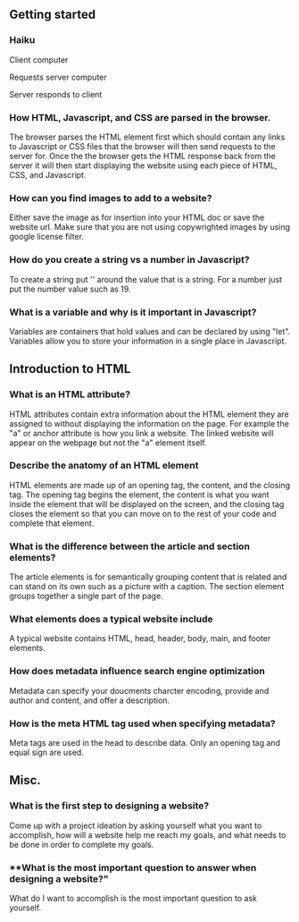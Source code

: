 ## Getting started

### **Haiku**

Client computer

Requests server computer

Server responds to client

### **How HTML, Javascript, and CSS are parsed in the browser.**

The browser parses the HTML element first which should contain any links to Javascript or CSS files that the browser will then send requests to the server for. Once the the browser gets the HTML response back from the server it will then start displaying the website using each piece of HTML, CSS, and Javascript.

### **How can you find images to add to a website?**

Either save the image as for insertion into your HTML doc or save the website url. Make sure that you are not using copywrighted images by using google license filter.

### **How do you create a string vs a number in Javascript?**

To create a string put '' around the value that is a string. For a number just put the number value such as 19.

### **What is a variable and why is it important in Javascript?**

Variables are containers that hold values and can be declared by using "let". Variables allow you to store your information in a single place in Javascript.

## Introduction to HTML

### **What is an HTML attribute?**

HTML attributes contain extra information about the HTML element they are assigned to without displaying the information on the page. For example the "a" or anchor attribute is how you link a website. The linked website will appear on the webpage but not the "a" element itself.

### **Describe the anatomy of an HTML element**

HTML elements are made up of an opening tag, the content, and the closing tag. The opening tag begins the element, the content is what you want inside the element that will be displayed on the screen, and the closing tag closes the element so that you can move on to the rest of your code and complete that element.

### **What is the difference between the article and section elements?**

The article elements is for semantically grouping content that is related and can stand on its own such as a picture with a caption. The section element groups together a single part of the page.

### **What elements does a typical website include**

A typical website contains HTML, head, header, body, main, and footer elements.

### **How does metadata influence search engine optimization**

Metadata can specify your doucments charcter encoding, provide and author and content, and offer a description.

### **How is the meta HTML tag used when specifying metadata?**

Meta tags are used in the head to describe data. Only an opening tag and equal sign are used.

## Misc.

### **What is the first step to designing a website?**

Come up with a project ideation by asking yourself what you want to accomplish, how will a website help me reach my goals, and what needs to be done in order to complete my goals.

### **What is the most important question to answer when designing a website?"

What do I want to accomplish is the most important question to ask yourself.







